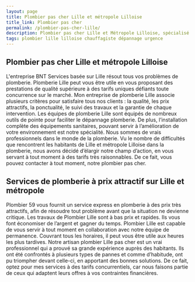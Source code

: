 ```yaml
---
layout: page
title: Plombier pas cher Lille et métropole Lilloise 
title_link: Plombier pas cher
permalink: /plombier-pas-cher-lille/
description: Plombier pas cher Lille et Métropole Lilloise, spécialisé en dépannage. rdv ou urgence.
tags: plombier lille lilloise chauffagiste dépannage urgence
---
```


## Plombier pas cher Lille et métropole Lilloise

L'entreprise BNT Services basée sur Lille résout tous vos problèmes de plomberie. Plomberie Lille peut vous être utile en vous proposant des prestations de qualité supérieure à des tarifs uniques défiants toute concurrence sur le marché. Mon entreprise de plomberie Lille associe plusieurs critères pour satisfaire tous nos clients : la qualité, les prix attractifs, la ponctualité, le suivi des travaux et la garantie de chaque intervention. Les équipes de plomberie Lille sont équipés de nombreux outils de pointe pour faciliter le dépannage plomberie. De plus, l’installation complète des équipements sanitaires, pouvant servir à l’amélioration de votre environnement est notre spécialité. Nous sommes de vrais professionnels dans le monde de la plomberie. Vu le nombre de difficultés que rencontrent les habitants de Lille et métropole Lilloise dans la plomberie, nous avons décidé d’élargir notre champ d’action, en vous servant à tout moment à des tarifs très raisonnables. De ce fait, vous pouvez contacter à tout moment, notre plombier pas cher.

## Services de plomberie à prix attractif sur Lille et métropole

Plombier 59 vous fournit un service express en plomberie à des prix très attractifs, afin de résoudre tout problème avant que la situation ne devienne critique. Les travaux de Plombier Lille sont à bas prix et rapides. Ils vous font économiser de l’argent et gagner du temps.
Plombier Lille est capable de vous servir à tout moment en collaboration avec notre équipe de permanence. Couvrant tous les horaires, il peut vous être utile aux heures les plus tardives. Notre artisan plombier Lille pas cher est un vrai professionnel qui a prouvé sa grande expérience auprès des habitants. Ils ont été confrontés à plusieurs types de pannes et comme d’habitude, ont pu triompher devant celle-ci, en apportant des bonnes solutions. De ce fait, optez pour mes services à des tarifs concurrentiels, car nous faisons partie de ceux qui adaptent leurs offres à vos contraintes financières.



